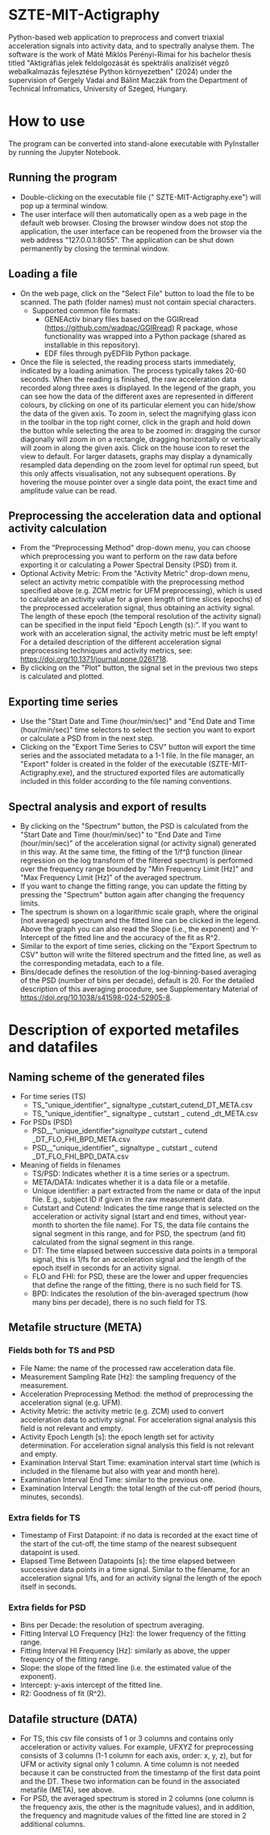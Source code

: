 # SZTE-MIT-Actigraphy
Python-based web application to preprocess and convert triaxial acceleration signals into activity data, and to spectrally analyse them. The software is the work of Máté Miklós Perényi-Rimai for his bachelor thesis titled "Aktigráfiás jelek feldolgozását és spektrális analízisét végző webalkalmazás fejlesztése Python környezetben" (2024) under the supervision of Gergely Vadai and Bálint Maczák from the Department of Technical Infromatics, University of Szeged, Hungary.

# How to use
The program can be converted into stand-alone executable with PyInstaller by running the Jupyter Notebook.
## Running the program
- Double-clicking on the executable file (" SZTE-MIT-Actigraphy.exe") will pop up a terminal window.
- The user interface will then automatically open as a web page in the default web browser. Closing the browser window does not stop the application, the user interface can be reopened from the browser via the web address "127.0.0.1:8055". The application can be shut down permanently by closing the terminal window.
## Loading a file
- On the web page, click on the "Select File" button to load the file to be scanned. The path (folder names) must not contain special characters.
    - Supported common file formats:
        - GENEActiv binary files based on the GGIRread (https://github.com/wadpac/GGIRread) R package, whose functionality was wrapped into a Python package (shared as installable in this repository).
        - EDF files through pyEDFlib Python package.
- Once the file is selected, the reading process starts immediately, indicated by a loading animation. The process typically takes 20-60 seconds. When the reading is finished, the raw acceleration data recorded along three axes is displayed. In the legend of the graph, you can see how the data of the different axes are represented in different colours, by clicking on one of its particular element you can hide/show the data of the given axis. To zoom in, select the magnifying glass icon in the toolbar in the top right corner, click in the graph and hold down the button while selecting the area to be zoomed in: dragging the cursor diagonally will zoom in on a rectangle, dragging horizontally or vertically will zoom in along the given axis. Click on the house icon to reset the view to default. For larger datasets, graphs may display a dynamically resampled data depending on the zoom level for optimal run speed, but this only affects visualisation, not any subsequent operations. By hovering the mouse pointer over a single data point, the exact time and amplitude value can be read.
## Preprocessing the acceleration data and optional activity calculation
- From the "Preprocessing Method" drop-down menu, you can choose which preprocessing you want to perform on the raw data before exporting it or calculating a Power Spectral Density (PSD) from it.
- Optional Activity Metric: From the "Activity Metric" drop-down menu, select an activity metric compatible with the preprocessing method specified above (e.g. ZCM metric for UFM preprocessing), which is used to calculate an activity value for a given length of time slices (epochs) of the preprocessed acceleration signal, thus obtaining an activity signal. The length of these epoch (the temporal resolution of the activity signal) can be specified in the input field "Epoch Length (s):". If you want to work with an acceleration signal, the activity metric must be left empty! For a detailed description of the different acceleration signal preprocessing techniques and activity metrics, see: https://doi.org/10.1371/journal.pone.0261718.
- By clicking on the "Plot" button, the signal set in the previous two steps is calculated and plotted.
## Exporting time series
- Use the "Start Date and Time (hour/min/sec)" and "End Date and Time (hour/min/sec)" time selectors to select the section you want to export or calculate a PSD from in the next step.
- Clicking on the "Export Time Series to CSV" button will export the time series and the associated metadata to a 1-1 file. In the file manager, an "Export" folder is created in the folder of the executable (SZTE-MIT-Actigraphy.exe), and the structured exported files are automatically included in this folder according to the file naming conventions.
## Spectral analysis and export of results
- By clicking on the "Spectrum" button, the PSD is calculated from the "Start Date and Time (hour/min/sec)" to "End Date and Time (hour/min/sec)" of the acceleration signal (or activity signal) generated in this way. At the same time, the fitting of the 1/f^β function (linear regression on the log transform of the filtered spectrum) is performed over the frequency range bounded by "Min Frequency Limit [Hz]" and "Max Frequency Limit [Hz]" of the averaged spectrum.
- If you want to change the fitting range, you can update the fitting by pressing the "Spectrum" button again after changing the frequency limits.
- The spectrum is shown on a logarithmic scale graph, where the original (not averaged) spectrum and the fitted line can be clicked in the legend. Above the graph you can also read the Slope (i.e., the exponent) and Y-Intercept of the fitted line and the accuracy of the fit as R^2.
- Similar to the export of time series, clicking on the "Export Spectrum to CSV" button will write the filtered spectrum and the fitted line, as well as the corresponding metadata, each to a file.
- Bins/decade defines the resolution of the log-binning-based averaging of the PSD (number of bins per decade), default is 20. For the detailed description of this averaging procedure, see Supplementary Material of https://doi.org/10.1038/s41598-024-52905-8.

# Description of exported metafiles and datafiles
## Naming scheme of the generated files
- For time series (TS)
    - TS_"unique_identifier"_ signaltype _cutstart_cutend_DT_META.csv
    - TS_"unique_identifier"_ signaltype _ cutstart _ cutend _dt_META.csv
- For PSDs (PSD)
    - PSD__"unique_identifier"_signaltype_ cutstart _ cutend _DT_FLO_FHI_BPD_META.csv
    - PSD__"unique_identifier"_ signaltype _ cutstart _ cutend _DT_FLO_FHI_BPD_DATA.csv
- Meaning of fields in filenames
    -  TS/PSD: Indicates whether it is a time series or a spectrum.
    -  META/DATA: Indicates whether it is a data file or a metafile.
    -  Unique identifier: a part extracted from the name or data of the input file. E.g., subject ID if given in the raw measurement data.
    -  Cutstart and Cutend: Indicates the time range that is selected on the acceleration or activity signal (start and end times, without year-month to shorten the file name). For TS, the data file contains the signal segment in this range, and for PSD, the spectrum (and fit) calculated from the signal segment in this range.
    -  DT: The time elapsed between successive data points in a temporal signal, this is 1/fs for an acceleration signal and the length of the epoch itself in seconds for an activity signal.
    -  FLO and FHI: for PSD, these are the lower and upper frequencies that define the range of the fitting, there is no such field for TS.
    -  BPD: Indicates the resolution of the bin-averaged spectrum (how many bins per decade), there is no such field for TS.
## Metafile structure (META)
### Fields both for TS and PSD
- File Name: the name of the processed raw acceleration data file.
- Measurement Sampling Rate [Hz]: the sampling frequency of the measurement.
- Acceleration Preprocessing Method: the method of preprocessing the acceleration signal (e.g. UFM).
- Activity Metric: the activity metric (e.g. ZCM) used to convert acceleration data to activity signal. For acceleration signal analysis this field is not relevant and empty.
- Activity Epoch Length [s]: the epoch length set for activity determination. For acceleration signal analysis this field is not relevant and empty.
- Examination Interval Start Time: examination interval start time (which is included in the filename but also with year and month here).
- Examination Interval End Time: similar to the previous one.
- Examination Interval Length: the total length of the cut-off period (hours, minutes, seconds).
### Extra fields for TS
- Timestamp of First Datapoint: if no data is recorded at the exact time of the start of the cut-off, the time stamp of the nearest subsequent datapoint is used.
- Elapsed Time Between Datapoints [s]: the time elapsed between successive data points in a time signal. Similar to the filename, for an acceleration signal 1/fs, and for an activity signal the length of the epoch itself in seconds.
### Extra fields for PSD
- Bins per Decade: the resolution of spectrum averaging.
- Fitting Interval LO Frequency [Hz]: the lower frequency of the fitting range.
- Fitting Interval HI Frequency [Hz]: similarly as above, the upper frequency of the fitting range.
- Slope: the slope of the fitted line (i.e. the estimated value of the exponent).
- Intercept: y-axis intercept of the fitted line.
- R2: Goodness of fit (R^2).
## Datafile structure (DATA)
- For TS, this csv file consists of 1 or 3 columns and contains only acceleration or activity values. For example, UFXYZ for preprocessing consists of 3 columns (1-1 column for each axis, order: x, y, z), but for UFM or activity signal only 1 column. A time column is not needed because it can be constructed from the timestamp of the first data point and the DT. These two information can be found in the associated metafile (META), see above.
- For PSD, the averaged spectrum is stored in 2 columns (one column is the frequency axis, the other is the magnitude values), and in addition, the frequency and magnitude values of the fitted line are stored in 2 additional columns.
